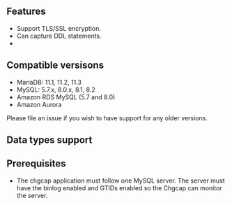 ## Features

- Support TLS/SSL encryption.
- Can capture DDL statements.
- 

## Compatible versisons

- MariaDB: 11.1, 11.2, 11.3
- MySQL: 5.7.x, 8.0.x, 8.1, 8.2
- Amazon RDS MySQL (5.7 and 8.0)
- Amazon Aurora 

Please file an issue if you wish to have support for any older versions.

## Data types support

## Prerequisites

- The chgcap application must follow one MySQL server. The server must have the binlog enabled and GTIDs enabled so the Chgcap can monitor the server.
